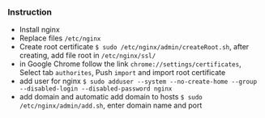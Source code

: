 ### Instruction

- Install nginx
- Replace files `/etc/nginx`
- Create root certificate `$ sudo /etc/nginx/admin/createRoot.sh`, after creating, add file root in `/etc/nginx/ssl/`
- in Google Chrome follow the link `chrome://settings/certificates`, Select tab `authorites`, Push `import` and import root certificate
- add user for nginx `$ sudo adduser --system --no-create-home --group --disabled-login --disabled-password nginx`
- add domain and automatic add domain to hosts `$ sudo /etc/nginx/admin/add.sh`, enter domain name and port
